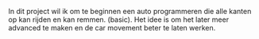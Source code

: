 In dit project wil ik om te beginnen een auto programmeren die alle kanten op kan rijden en kan remmen. (basic). Het idee is om het later meer advanced te maken en de car movement beter te laten werken.
